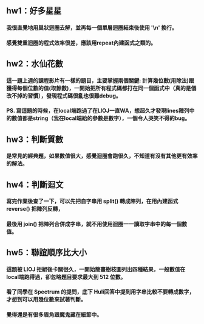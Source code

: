 
## hw1：好多星星
#### 我很直覺地用巢狀迴圈去解，並再每一個單層迴圈結束後使用 '\n' 換行。
#### 感覺雙重迴圈的程式效率很差，應該用repeat內建函式之類的。

## hw2：水仙花數
#### 這一題上週的課程影片有一樣的題目，主要掌握兩個關鍵: 計算幾位數(用除法)跟獲得每個位數的值(取餘數)，一開始把所有程式碼都打在同一個函式中（真的是個改不掉的習慣），發現程式碼很亂也很難debug。
#### PS. 寫這題的時候，在local端跑過了在LIOJ一直WA，想超久才發現lines陣列中的數值都是string（我在local端給的參數是數字），一個令人哭笑不得的bug。

## hw3：判斷質數
#### 是常見的經典題，如果數值很大，感覺迴圈會跑很久，不知道有沒有其他更有效率的解法。

## hw4：判斷迴文
#### 寫完作業後查了一下，可以先把自字串用 split() 轉成陣列，在用內建函式 reverse() 把陣列反轉，
#### 最後用 join() 把陣列合併成字串，就不用使用迴圈一一讀取字串中的每一個數值。

## hw5：聯誼順序比大小
#### 這題被 LIOJ 拒絕後卡關很久，一開始簡畫樹枝圖列出四種結果，一般數值在local端跑得過，卻忽略題目要求最大到 512 位數。
#### 看了同學在 Spectrum 的提問，底下 Huli回答中提到用字串比較不要轉成數字，才想到可以用幾位數來試著判斷。
#### 覺得還是有很多眉角跟魔鬼藏在細節中。
